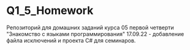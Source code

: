 # Q1_5_Homework
Репозиторий для домашних заданий курса 05 первой четверти "Знакомство с языками программирования"
17.09.22 - добавление файла исключений и проекта C# для семинаров.
